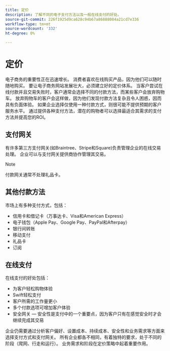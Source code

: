 ```yaml
---
title: 定价
description: 了解不同的电子支付方法以及一般在线支付的好处。
source-git-commit: 226f1925d9ca628c94b67a86888084a21cd7e336
workflow-type: tm+mt
source-wordcount: '332'
ht-degree: 0%

---
```



# 定价

电子商务的重要性正在迅速增长。 消费者喜欢在线购买产品，因为他们可以随时随地购买。 要让电子商务网站发展壮大，必须建立好的定价体系。 当客户尝试在线付款并且交易失败时，客户通常会选择不同的付款方法，而某些客户会放弃购物车。 放弃购物车的客户会这样做，因为他们发现付款方法复杂且令人困惑，因而具有负面体验。 如果企业选择仅使用一种付款方式，则很可能不提供预期的客户服务水平。 通过提供各种支付方法，潜在的购物者可以选择最适合其需求的支付方法并提高您的ROI。

## 支付网关

有许多第三方支付网关(如Braintree、Stripe和Square)负责管理企业的在线交易处理。 企业可以与支付网关提供商协作管理其交易。

>[!NOTE]
>
>付款网关通常不处理礼品卡。

## 其他付款方法

市场上有多种支付方式，包括：

- 信用卡和借记卡（万事达卡、Visa和American Express）
- 电子钱包（Apple Pay、Google Pay、PayPal和Afterpay）
- 银行间转账
- 移动支付
- 礼品卡
- 订阅

## 在线支付

在线支付的好处包括：

- 为客户轻松购物体验
- Swift轻松支付
- 客户所需的工作量更小
- 多个付款选项可增加客户体验
- 安全网关 — 安全性是支付中的一个重要点，因为客户只有在感觉安全时才会继续完成其交易

企业仍需要通过分析客户偏好、设置成本、持续成本、安全性和业务需求等方面来选择支付方式和支付网关。 所有企业都各不相同，有着独特的要求，处于不同的阶段（爬网、行走和运行）。 业务需求和阶段在定价策略中起着重要作用。
